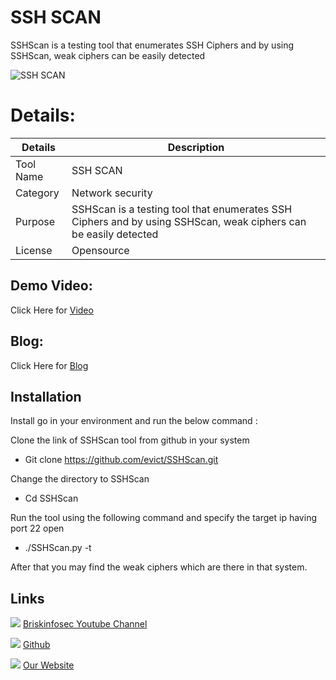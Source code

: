 SSH SCAN
============
SSHScan is a testing tool that enumerates SSH Ciphers and by using SSHScan, weak ciphers can be easily detected

![SSH SCAN](https://www.briskinfosec.com//assets/tooloftheday/Copy_of_Briskinfosec_TOD_1.jpg)


Details:
============
|  Details | Description   |
| ------------ | ------------ |
|  Tool Name | SSH SCAN |
|  Category | Network security  |
|  Purpose | SSHScan is a testing tool that enumerates SSH Ciphers and by using SSHScan, weak ciphers can be easily detected |
|  License |    Opensource |

Demo Video:
-----------------
Click Here for [Video](https://www.youtube.com/watch?v=065kRmvyCXY  "Video")


Blog:
--------------
Click Here for [Blog](https://www.briskinfosec.com/tooloftheday/toolofthedaydetail/SSHScan "Blog")

Installation
----------------

Install go in your environment and run the below command :

Clone the link of SSHScan tool from github in your system
- Git clone https://github.com/evict/SSHScan.git

Change the directory to SSHScan

- Cd SSHScan

Run the tool using the following command and specify the target ip having port 22 open

- ./SSHScan.py -t

After that you may find the weak ciphers which are there in that system.


Links
----------------

 ![ ](https://img.icons8.com/color/15/000000/youtube-play.png) [Briskinfosec Youtube Channel](https://www.youtube.com/channel/UCcPmqqYETcO_7-6p_uUsF1w "Briskinfosec Youtube Channel")


 ![ ](https://img.icons8.com/glyph-neue/15/000000/github.png) [Github](https://github.com/briskinfosec "Github") 

  ![ ](https://img.icons8.com/ios/15/000000/internet--v2.png) [Our Website](https://www.briskinfosec.com/ "Our Website")
